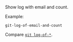 Show log with email and count.

Example:

```shell
git-log-of-email-and-count
```

Compare [`git log-of-*`](../git-log-of).
